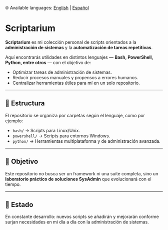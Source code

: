 🌐 Available languages: [English](README.md) | [Español](README.es.md)

# Scriptarium

**Scriptarium** es mi colección personal de scripts orientados a la **administración de sistemas** y la **automatización de tareas repetitivas**.  

Aquí encontrarás utilidades en distintos lenguajes — **Bash, PowerShell, Python, entre otros** — con el objetivo de:  
- Optimizar tareas de administración de sistemas.  
- Reducir procesos manuales y propensos a errores humanos.  
- Centralizar herramientas útiles para mí en un solo repositorio.  

---

## 📂 Estructura
El repositorio se organiza por carpetas según el lenguaje, como por ejemplo:

- `bash/` → Scripts para Linux/Unix.  
- `powershell/` → Scripts para entornos Windows.  
- `python/` → Herramientas multiplataforma y de administración avanzada.  

---

## 🚀 Objetivo
Este repositorio no busca ser un framework ni una suite completa, sino un **laboratorio práctico de soluciones SysAdmin** que evolucionará con el tiempo.  

---

## 📌 Estado
En constante desarrollo: nuevos scripts se añadirán y mejorarán conforme surjan necesidades en mi día a día con la administración de sistemas.  
